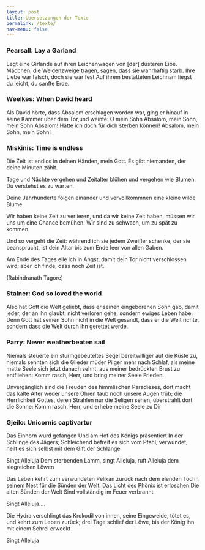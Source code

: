 ```yaml
---
layout: post
title: Übersetzungen der Texte
permalink: /texte/
nav-menu: false
---
```


<div class="box">
<h3>Pearsall: Lay a Garland</h3>
<p>Legt eine Girlande auf ihren Leichenwagen
von [der] düsteren Eibe.
Mädchen, die Weidenzweige tragen,
sagen, dass sie wahrhaftig starb.
Ihre Liebe war falsch, doch sie war fest
Auf ihrem bestatteten Leichnam liegst
du leicht, du sanfte Erde.</p></div>

<div class="box">
<h3>Weelkes: When David heard</h3>
<p>Als David hörte, dass Absalom erschlagen worden war, ging er hinauf in seine Kammer über dem Tor,und weinte:
O mein Sohn Absalom, mein Sohn,
mein Sohn Absalom!
Hätte ich doch für dich sterben können!
Absalom, mein Sohn, mein Sohn!</p></div>


<div class="box"><h3>Miskinis: Time is endless</h3>
<p>Die Zeit ist endlos in deinen Händen, mein Gott. Es gibt niemanden, der deine Minuten zählt.

Tage und Nächte vergehen und Zeitalter blühen und vergehen wie Blumen. 
Du verstehst es zu warten.

Deine Jahrhunderte folgen einander und vervollkommnen eine kleine wilde Blume.

Wir haben keine Zeit zu verlieren, und da wir keine Zeit haben, müssen wir uns um eine Chance bemühen. Wir sind zu schwach, um zu spät zu kommen.

Und so vergeht die Zeit: während ich sie jedem Zweifler schenke, der sie beansprucht, 
ist dein Altar bis zum Ende leer von allen Gaben.

Am Ende des Tages eile ich in Angst, damit dein Tor nicht verschlossen wird; aber ich finde, dass noch Zeit ist.</p>
(Rabindranath Tagore)</div>


<div class="box">
<h3>Stainer: God so loved the world</h3>
<p>Also hat Gott die Welt geliebt, dass er seinen eingeborenen Sohn gab,
damit jeder, der an ihn glaubt, nicht verloren gehe,
sondern ewiges Leben habe.
Denn Gott hat seinen Sohn nicht in die Welt gesandt, dass er die Welt richte,
sondern dass die Welt durch ihn gerettet werde.</p></div>


<div class="box">
<h3>Parry: Never weatherbeaten sail</h3>
<p>Niemals steuerte ein sturmgebeuteltes Segel bereitwilliger auf die Küste zu,
niemals sehnten sich die Glieder müder Pilger mehr nach Schlaf,
als meine matte Seele sich jetzt danach sehnt, aus meiner bedrückten Brust zu entfliehen:
Komm rasch, Herr, und bring meiner Seele Frieden.

Unvergänglich sind die Freuden des himmlischen Paradieses,
dort macht das kalte Alter weder unsere Ohren taub noch unsere Augen trüb;
die Herrlichkeit Gottes, deren Strahlen nur die Seligen sehen, überstrahlt dort die Sonne:
Komm rasch, Herr, und erhebe meine Seele zu Dir</p></div>

<div class="box">
<h3>Gjeilo: Unicornis captivartur</h3>
<p>Das Einhorn wurd gefangen
Und am Hof des Königs präsentiert
In der Schlinge des Jägers;
Schleichend befreit es sich vom Pfahl,
verwundet, heilt es sich selbst
mit dem Gift der Schlange

Singt Alleluja
Dem sterbenden Lamm,
singt Alleluja,
ruft Alleluja
dem siegreichen Löwen


Das Leben kehrt zum verwundeten
Pelikan zurück nach dem elenden Tod 
in seinem Nest für die Sünden der Welt.
Das Licht des Phönix ist erloschen
Die alten Sünden der Welt
Sind vollständig im Feuer verbrannt

Singt Alleluja….

Die Hydra verschlingt das Krokodil von innen,
seine Eingeweide, tötet es,
und kehrt zum Leben zurück;
drei Tage schlief der Löwe,
bis der König ihn
mit einem Schrei erweckt

Singt Alleluja</p></div>